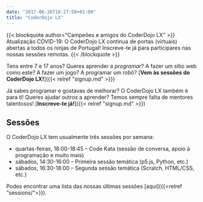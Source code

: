 ```yaml
---
date: "2017-06-26T18:27:58+01:00"
title: "CoderDojo LX"
---
```


{{< blockquote author="Campeões e amigos do CoderDojo LX" >}}
Atualização COVID-19: O CoderDojo LX continua de portas (virtuais) abertas a todos os ninjas de Portugal! Inscreve-te já para participares nas nossas sessões remotas.
{{< /blockquote >}}

Tens entre 7 e 17 anos? Queres aprender a *programar*? A fazer um sítio web como este? A fazer um jogo? A programar um robô? [**Vem às sessões do CoderDojo LX!**]({{< relref "signup.md" >}})

Já sabes programar e gostavas de melhorar? O CoderDojo LX também é para ti! Queres ajudar outros a aprender? Temos sempre falta de mentores talentosos! [**Inscreve-te já!**]({{< relref "signup.md" >}})

## Sessões
O CoderDojo LX tem usualmente três sessões por semana:
* quartas-feiras, 18:00-18:45 – Code Kata (sessão de conversa, apoio à programação e muito mais)
* sábados, 14:30-16:00 – Primeira sessão temática (p5.js, Python, etc.)
* sábados, 16:30-18:00 – Segunda sessão temática (Scratch, HTML/CSS, etc.)

Podes encontrar uma lista das nossas últimas sessões [aqui]({{<relref "sessions/">}}).
<!---
Traz um computador portátil (e uma extensão, não vá o diabo tecê-las). Se tiveres um robot Lego, podes trazê-lo também. Ah! e traz um dos teus encarregados de educação, para ele poder também aprender umas coisas :-). (Se tiveres pelo menos 16 anos, podes deixá-lo ficar em casa, desde que tenhas autorização para vir, claro.)

Estamos (quase*) todos os sábados, entre as 15:00 e as 18:00, no IADE – Universidade Europeia. O espaço é óptimo e está bem perto do centro de Lisboa.

É muito importante chegares a horas às sessões especiais, incluindo a tua primeira sessão. A tua primeira sessão, aliás, deve ser preparada com algum cuidado. Segue estas instruções!

Se vieres para desenvolver os teus próprios projectos, então podes chegar quando quiseres: há tempo suficiente para fazer coisas interessantes mesmo que um dia só consigas chegar a meio da sessão!
* Ocasionalmente, em ocasiões de férias ou quando temos sessões especiais noutros locais, as sessões regulares ao sábado não se realizam.
  
-->